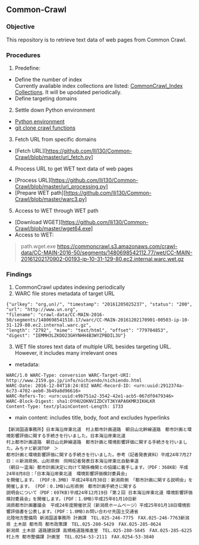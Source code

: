 ## Common-Crawl
### Objective
This repository is to retrieve text data of web pages from Common Crawl.
### Procedures 
1. Predefine:
- Define the number of index  
Currently available index collections are listed: [CommonCrawl_Index Collections](http://index.commoncrawl.org/). It will be upodated periodically.
- Define targeting domains
2. Settle down Python environment
- [Python environment](https://github.com/lli130/Tensor-Flow)
- [git clone crawl functions](https://github.com/lli130/Common-Crawl/tree/cdx-index-client)
3. Fetch URL from specific domains  
- [Fetch URL][https://github.com/lli130/Common-Crawl/blob/master/url_fetch.py]  
4. Process URL to get WET text data of web pages  
- [Process URL][https://github.com/lli130/Common-Crawl/blob/master/url_processing.py]  
- [Prepare WET path][https://github.com/lli130/Common-Crawl/blob/master/warc3.py]
5. Access to WET through WET path  
- [Download WGET][https://github.com/lli130/Common-Crawl/blob/master/wget64.exe]
- Access to WET: 
> path.wget.exe https://commoncrawl.s3.amazonaws.com/crawl-data/CC-MAIN-2016-50/segments/1480698542112.77/wet/CC-MAIN-20161202170902-00193-ip-10-31-129-80.ec2.internal.warc.wet.gz

### Findings
1. CommonCrawl updates indexing periodically  
2. WARC file stores metadata of target URL  
```  
{"urlkey": "org,un)/", "timestamp": "20161205025237", "status": "200", "url": "http://www.un.org",  
"filename": "crawl-data/CC-MAIN-2016-50/segments/1480698541518.17/warc/CC-MAIN-20161202170901-00503-ip-10-31-129-80.ec2.internal.warc.gz",  
"length": "2792", "mime": "text/html", "offset": "779704853", "digest": "IEMMH3LZKDO23GHYNHH4B3WYZPBDIL3U"}  
```
3. WET file stores text data of multiple URL besides targeting URL. However, it includes many irrelevant ones  
- metadata:  
```  
WARC/1.0 WARC-Type: conversion WARC-Target-URI: http://www.2159.go.jp/info/nichiendo/nichiendo.html  
WARC-Date: 2016-12-04T18:24:03Z WARC-Record-ID: <urn:uuid:2912374a-6c73-4702-aeb0-3b49a8d96616>  
WARC-Refers-To: <urn:uuid:e9b751a2-3542-42e1-acb5-067df0479346>  
WARC-Block-Digest: sha1:OYHU2OKNVIZDCVT3KYAPA6KMR3IKHLKR  
Content-Type: text/plainContent-Length: 1733  
``` 
- main content: includes title, body, foot and excludes hyperlinks  
```  
【新潟国道事務所】日本海沿岸東北道　村上都市計画道路　朝日山北幹線道路　都市計画と環境影響評価に関する手続きを行いました。日本海沿岸東北道　 
村上都市計画道路　朝日山北幹線道路　都市計画と環境影響評価に関する手続きを行いました。みちナビ新潟TOP　＞　 
都市計画と環境影響評価に関する手続きを行いました。参考（記者発表資料）平成24年7月27日：※新潟県側、山形県側　同時記者発表日本海沿岸東北自動車道  
（朝日〜温海）都市計画決定に向けて関係機関との協議に着手します。（PDF：368KB）平成24年8月8日：「日本海沿岸東北道　環境影響評価検討委員会」  
を開催します。 (PDF:0.3MB) 平成24年8月30日：新潟県側　「都市計画に関する説明会」を開催します。 (PDF：0.1MB)山形県側　都市計画手続きに関する  
説明会について（PDF：697KB)平成24年12月19日「第２回 日本海沿岸東北道 環境影響評価検討委員会」を開催します。(PDF：1.0MB)平成25年01月10日新  
潟県都市計画審議会　平成24年度開催状況（新潟県ホームページ）平成25年01月18日環境影響評価書を公表します。(PDF：1.0MB)お問い合わせ先国土交通省   
北陸地方整備局 新潟国道事務所 計画課　TEL.025-246-7775　FAX.025-246-7763新潟県 土木部 都市局 都市政策課　TEL.025-280-5429　FAX.025-285-0624  
新潟県 土木部 道路建設課 高規格道路推進室　TEL.025-280-5845　FAX.025-285-6225村上市 都市整備課 計画室　TEL.0254-53-2111　FAX.0254-53-3840  
```


